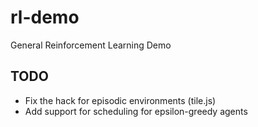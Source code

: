 # rl-demo
General Reinforcement Learning Demo

## TODO
- Fix the hack for episodic environments (tile.js)
- Add support for scheduling for epsilon-greedy agents
